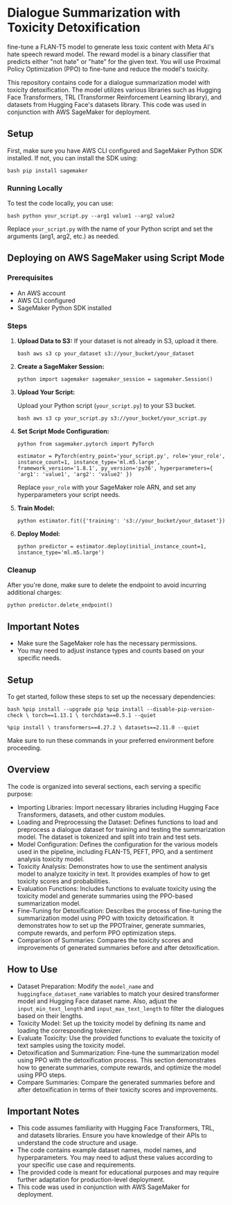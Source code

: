 # Dialogue Summarization with Toxicity Detoxification
fine-tune a FLAN-T5 model to generate less toxic content with Meta AI's hate speech reward model. The reward model is a binary classifier that predicts either "not hate" or "hate" for the given text. You will use Proximal Policy Optimization (PPO) to fine-tune and reduce the model's toxicity.

This repository contains code for a dialogue summarization model with toxicity detoxification. The model utilizes various libraries such as Hugging Face Transformers, TRL (Transformer Reinforcement Learning library), and datasets from Hugging Face's datasets library. This code was used in conjunction with AWS SageMaker for deployment.

## Setup

First, make sure you have AWS CLI configured and SageMaker Python SDK installed. If not, you can install the SDK using:

`bash pip install sagemaker`

### Running Locally

To test the code locally, you can use:

`bash python your_script.py --arg1 value1 --arg2 value2`

Replace `your_script.py` with the name of your Python script and set the arguments (arg1, arg2, etc.) as needed.

## Deploying on AWS SageMaker using Script Mode

### Prerequisites

- An AWS account
- AWS CLI configured
- SageMaker Python SDK installed

### Steps

1. **Upload Data to S3:** If your dataset is not already in S3, upload it there.

    `bash aws s3 cp your_dataset s3://your_bucket/your_dataset`

2. **Create a SageMaker Session:**

    `python import sagemaker sagemaker_session = sagemaker.Session()`

3. **Upload Your Script:**

    Upload your Python script (`your_script.py`) to your S3 bucket.

   `bash
    aws s3 cp your_script.py s3://your_bucket/your_script.py
   `

4. **Set Script Mode Configuration:**

    `python
    from sagemaker.pytorch import PyTorch`

    `estimator = PyTorch(entry_point='your_script.py',
                        role='your_role',
                        instance_count=1,
                        instance_type='ml.m5.large',
                        framework_version='1.8.1',
                        py_version='py36',
                        hyperparameters={
                            'arg1': 'value1',
                            'arg2': 'value2'
                        })`

    Replace `your_role` with your SageMaker role ARN, and set any hyperparameters your script needs.

5. **Train Model:**

    `python estimator.fit({'training': 's3://your_bucket/your_dataset'})`

6. **Deploy Model:**

    `python predictor = estimator.deploy(initial_instance_count=1, instance_type='ml.m5.large')`

### Cleanup

After you're done, make sure to delete the endpoint to avoid incurring additional charges:

`python
predictor.delete_endpoint()
`

## Important Notes

- Make sure the SageMaker role has the necessary permissions.
- You may need to adjust instance types and counts based on your specific needs.

## Setup

To get started, follow these steps to set up the necessary dependencies:

`bash
%pip install --upgrade pip
%pip install --disable-pip-version-check \
    torch==1.13.1 \
    torchdata==0.5.1 --quiet`

`%pip install \
    transformers==4.27.2 \
    datasets==2.11.0 --quiet`

Make sure to run these commands in your preferred environment before proceeding.

## Overview

The code is organized into several sections, each serving a specific purpose:

- Importing Libraries: Import necessary libraries including Hugging Face Transformers, datasets, and other custom modules.
- Loading and Preprocessing the Dataset: Defines functions to load and preprocess a dialogue dataset for training and testing the summarization model. The dataset is tokenized and split into train and test sets.
- Model Configuration: Defines the configuration for the various models used in the pipeline, including FLAN-T5, PEFT, PPO, and a sentiment analysis toxicity model.
- Toxicity Analysis: Demonstrates how to use the sentiment analysis model to analyze toxicity in text. It provides examples of how to get toxicity scores and probabilities.
- Evaluation Functions: Includes functions to evaluate toxicity using the toxicity model and generate summaries using the PPO-based summarization model.
- Fine-Tuning for Detoxification: Describes the process of fine-tuning the summarization model using PPO with toxicity detoxification. It demonstrates how to set up the PPOTrainer, generate summaries, compute rewards, and perform PPO optimization steps.
- Comparison of Summaries: Compares the toxicity scores and improvements of generated summaries before and after detoxification.

## How to Use

- Dataset Preparation: Modify the `model_name` and `huggingface_dataset_name` variables to match your desired transformer model and Hugging Face dataset name. Also, adjust the `input_min_text_length` and `input_max_text_length` to filter the dialogues based on their lengths.
- Toxicity Model: Set up the toxicity model by defining its name and loading the corresponding tokenizer.
- Evaluate Toxicity: Use the provided functions to evaluate the toxicity of text samples using the toxicity model.
- Detoxification and Summarization: Fine-tune the summarization model using PPO with the detoxification process. This section demonstrates how to generate summaries, compute rewards, and optimize the model using PPO steps.
- Compare Summaries: Compare the generated summaries before and after detoxification in terms of their toxicity scores and improvements.

## Important Notes

- This code assumes familiarity with Hugging Face Transformers, TRL, and datasets libraries. Ensure you have knowledge of their APIs to understand the code structure and usage.
- The code contains example dataset names, model names, and hyperparameters. You may need to adjust these values according to your specific use case and requirements.
- The provided code is meant for educational purposes and may require further adaptation for production-level deployment.
- This code was used in conjunction with AWS SageMaker for deployment.

